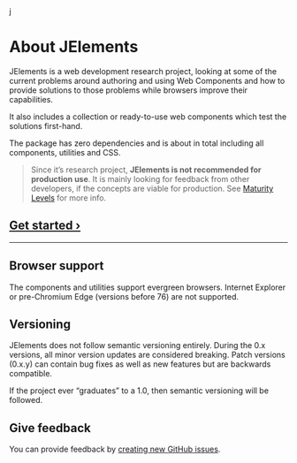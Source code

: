 <div class="hero" data-view-title="About">j</div>

# About JElements

JElements is a web development research project, looking at some of the current problems around authoring and using Web Components and how to provide solutions to those problems while browsers improve their capabilities.

It also includes a collection or ready-to-use web components which test the solutions first-hand.

The package has zero dependencies and is about <module-size></module-size> in total including all components, utilities and CSS.

> Since it’s research project, **JElements is not recommended for production use**. It is mainly looking for feedback from other developers, if the concepts are viable for production. See [Maturity Levels](/maturity) for more info.

## [Get started ›](/howto)

---

## Browser support
The components and utilities support evergreen browsers. Internet Explorer or pre-Chromium Edge (versions before 76) are not supported.

## Versioning

JElements does not follow semantic versioning entirely. During the 0.x versions, all minor version updates are considered breaking. Patch versions (0.x.y) can contain bug fixes as well as new features but are backwards compatible.

If the project ever “graduates” to a 1.0, then semantic versioning will be followed.

## Give feedback

You can provide feedback by [creating new GitHub issues](https://github.com/jouni/j-elements/issues/new).
